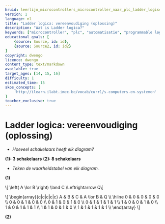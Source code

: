 ```yaml
---
hruid: leerlijn_microcontrollers_microcontroller_naar_plc_ladder_logische_reductie_oplossing
version: 1
language: nl
title: "Ladder logica: vereenvoudiging (oplossing)"
description: "Wat is Ladder logica?"
keywords: ["microcontroller", "plc", "automatisatie", "programmable logic controller", "µC", "ladder", "latch"]
educational_goals: [
    {source: Source, id: id}, 
    {source: Source2, id: id2}
]
copyright: dwengo
licence: dwengo
content_type: text/markdown
available: true
target_ages: [14, 15, 16]
difficulty: 1
estimated_time: 15
skos_concepts: [
    'http://ilearn.ilabt.imec.be/vocab/curr1/s-computers-en-systemen'
]
teacher_exclusive: true
---
```


# Ladder logica: vereenvoudiging (oplossing)

* *Hoeveel schakelaars heeft elk diagram?*

**(1): 3 schakelaars**
**(2): 8 schakelaars**

* *Teken de waarheidstabel van elk diagram.*

**(1)**

\\[ \left( A \lor B \right) \land C \Leftrightarrow Q\\]

\\[
    \begin{array}{c|c|c|c|c}
        A & B & C & A \lor B & Q \\\\
        \hline 
        0 & 0 & 0 & 0 & 0 \\\\
        0 & 0 & 1 & 0 & 0 \\\\
        0 & 1 & 0 & 1 & 0 \\\\
        0 & 1 & 1 & 1 & 1 \\\\
        1 & 0 & 0 & 1 & 0 \\\\
        1 & 0 & 1 & 1 & 1 \\\\
        1 & 1 & 0 & 1 & 0 \\\\
        1 & 1 & 1 & 1 & 1 \\\\
    \end{array}
\\]

**(2)**

